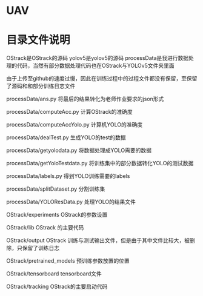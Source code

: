 # UAV
# 目录文件说明
OStrack是OStrack的源码
yolov5是yolov5的源码
processData是我进行数据处理的代码，当然有部分数据处理代码也在OStrack与YOLOv5文件夹里面

由于上传至github的速度过慢，因此在训练过程中的过程文件都没有保留，至保留了源码和和部分训练日志文件

processData/ans.py 将最后的结果转化为老师作业要求的json形式
  
processData/computeAcc.py 计算OStrack的准确度

processData/computeAccYolo.py 计算机YOLO的准确度

processData/dealTest.py 生成YOLO的test的数据

processData/getyolodata.py 将数据处理成YOLO需要的数据

processData/getYoloTestdata.py 将训练集中的部分数据转化YOLO的测试数据

processData/labels.py 得到YOLO训练需要的labels

processData/splitDataset.py 分割训练集

processData/YOLOResData.py 处理YOLO的结果文件

OStrack/experiments OStrack的参数设置

OStrack/lib OStrack 的主要代码

OStrack/output OStrack 训练与测试输出文件，但是由于其中文件比较大，被删除，只保留了训练日志

OStrack/pretrained_models 预训练参数放置的位置

OStrack/tensorboard tensorboard文件

OStrack/tracking OStrack的主要启动代码




